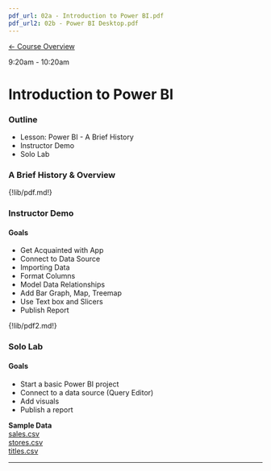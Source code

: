 ```yaml
---
pdf_url: 02a - Introduction to Power BI.pdf
pdf_url2: 02b - Power BI Desktop.pdf
---
```

[&#x2190; Course Overview](../../1-Overview/overview.md)

9:20am - 10:20am

# Introduction to Power BI

### Outline
* Lesson: Power BI - A Brief History
* Instructor Demo
* Solo Lab

### A Brief History & Overview
{!lib/pdf.md!}

### Instructor Demo
#### Goals
* Get Acquainted with App
* Connect to Data Source
* Importing Data
* Format Columns
* Model Data Relationships
* Add Bar Graph, Map, Treemap
* Use Text box and Slicers
* Publish Report

{!lib/pdf2.md!}

### Solo Lab
#### Goals
* Start a basic Power BI project
* Connect to a data source (Query Editor)
* Add visuals
* Publish a report


**Sample Data**  
[sales.csv](../../files/02-sales.csv)  
[stores.csv](../../files/02-stores.csv)  
[titles.csv](../../files/02-titles.csv)

---
